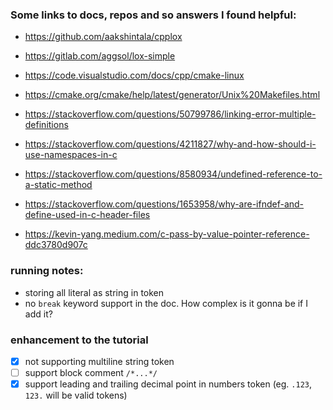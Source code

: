### Some links to docs, repos and so answers I found helpful: 

* https://github.com/aakshintala/cpplox

* https://gitlab.com/aggsol/lox-simple

* https://code.visualstudio.com/docs/cpp/cmake-linux

* https://cmake.org/cmake/help/latest/generator/Unix%20Makefiles.html

* https://stackoverflow.com/questions/50799786/linking-error-multiple-definitions

* https://stackoverflow.com/questions/4211827/why-and-how-should-i-use-namespaces-in-c

* https://stackoverflow.com/questions/8580934/undefined-reference-to-a-static-method

* https://stackoverflow.com/questions/1653958/why-are-ifndef-and-define-used-in-c-header-files

* https://kevin-yang.medium.com/c-pass-by-value-pointer-reference-ddc3780d907c

### running notes: 

* storing all literal as string in token
* no ```break``` keyword support in the doc. How complex is it gonna be if I add it?

### enhancement to the tutorial

* [x] not supporting multiline string token
* [ ] support block comment ```/*...*/```
* [x] support leading and trailing decimal point in numbers token (eg. ```.123```, ```123.``` will be valid tokens)